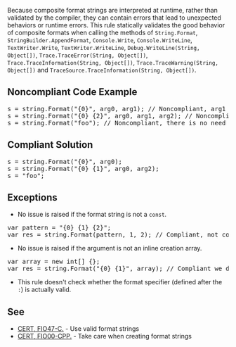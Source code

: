 Because composite format strings are interpreted at runtime, rather than validated by the compiler, they can contain errors that lead to unexpected
behaviors or runtime errors. This rule statically validates the good behavior of composite formats when calling the methods of
`String.Format`, `StringBuilder.AppendFormat`, `Console.Write`, `Console.WriteLine`,
`TextWriter.Write`, `TextWriter.WriteLine`, `Debug.WriteLine(String, Object[])`,
`Trace.TraceError(String, Object[])`, `Trace.TraceInformation(String, Object[])`,
`Trace.TraceWarning(String, Object[])` and `TraceSource.TraceInformation(String, Object[])`. 

## Noncompliant Code Example

<pre>
s = string.Format("{0}", arg0, arg1); // Noncompliant, arg1 is declared but not used.
s = string.Format("{0} {2}", arg0, arg1, arg2); // Noncompliant, the format item with index 1 is missing so arg1 will not be used.
s = string.Format("foo"); // Noncompliant, there is no need to use string.Format here.
</pre>

## Compliant Solution

<pre>
s = string.Format("{0}", arg0);
s = string.Format("{0} {1}", arg0, arg2);
s = "foo";
</pre>

## Exceptions

*   No issue is raised if the format string is not a `const`.

<pre>
var pattern = "{0} {1} {2}";
var res = string.Format(pattern, 1, 2); // Compliant, not const string are not recognized
</pre>

*   No issue is raised if the argument is not an inline creation array.

<pre>
var array = new int[] {};
var res = string.Format("{0} {1}", array); // Compliant we don't know the size of the array
</pre>

*   This rule doesn't check whether the format specifier (defined after the `:`) is actually valid.

## See

*   [CERT, FIO47-C.](https://www.securecoding.cert.org/confluence/x/wQA1) - Use valid format strings
*   [CERT, FIO00-CPP.](https://www.securecoding.cert.org/confluence/x/e4EyAQ) - Take care when creating format strings